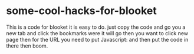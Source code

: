 # some-cool-hacks-for-blooket
This is a code for blooket it is easy to do. just copy the code and go you a new tab and  click the bookmarks were it will go then you want to click new page  then for the URL you need to put Javascript: and then put the code in there then boom.

